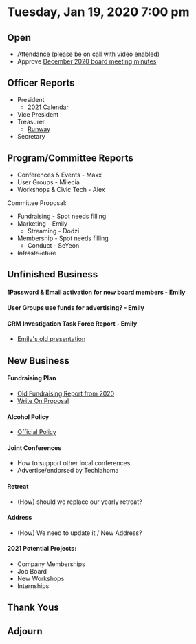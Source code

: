 
  
# Tuesday, Jan 19, 2020 7:00 pm

## Open

- Attendance (please be on call with video enabled)
- Approve [December 2020 board meeting minutes](https://github.com/techlahoma/board_meetings/blob/master/2020/12_december_minutes.md)

## Officer Reports

- President
  - [2021 Calendar](https://docs.google.com/document/d/1xLEzSrZdUKeqlk-wMavdVG8gS-GwANfvHU5g6umFBfM/edit?usp=sharing)
- Vice President
- Treasurer 
  - [Runway](https://docs.google.com/spreadsheets/d/1re21C41a4cPuzVJAsDvooOWNAMjTX10gg8Ue9K0-CGE/edit#gid=688400469)
- Secretary 

## Program/Committee Reports

- Conferences & Events - Maxx
- User Groups - Milecia
- Workshops & Civic Tech - Alex

Committee Proposal:

- Fundraising - Spot needs filling
- Marketing - Emily
  - Streaming - Dodzi
- Membership - Spot needs filling
  - Conduct - SeYeon
- ~~Infrastructure~~

## Unfinished Business

#### 1Password & Email activation for new board members - Emily 
#### User Groups use funds for advertising? - Emily 
#### CRM Investigation Task Force Report - Emily
 - [Emily's old presentation](https://docs.google.com/document/d/1E56Pi3kk3MBDlXA94zPxmkGTvOYV5UHIOU1PFGik13c/edit?usp=sharing)

## New Business

#### Fundraising Plan
 - [Old Fundraising Report from 2020](https://raw.githubusercontent.com/techlahoma/board_meetings/master/2020/assets/Techlahoma%20Fundraising%20Readiness%20Assessment%20Combined%20Report.pdf)
 - [Write On Proposal](https://github.com/techlahoma/board_meetings/raw/master/2021/Techlahoma%20Proposal%202021.pdf)

#### Alcohol Policy
 - [Official Policy](https://www.techlahoma.org/alcohol-policy)

#### Joint Conferences
 - How to support other local conferences
 - Advertise/endorsed by Techlahoma

#### Retreat
 - (How) should we replace our yearly retreat?
 
 #### Address
 - (How) We need to update it / New Address? 

#### 2021 Potential Projects:
 - Company Memberships
 - Job Board
 - New Workshops
 - Internships
 
## Thank Yous

## Adjourn
